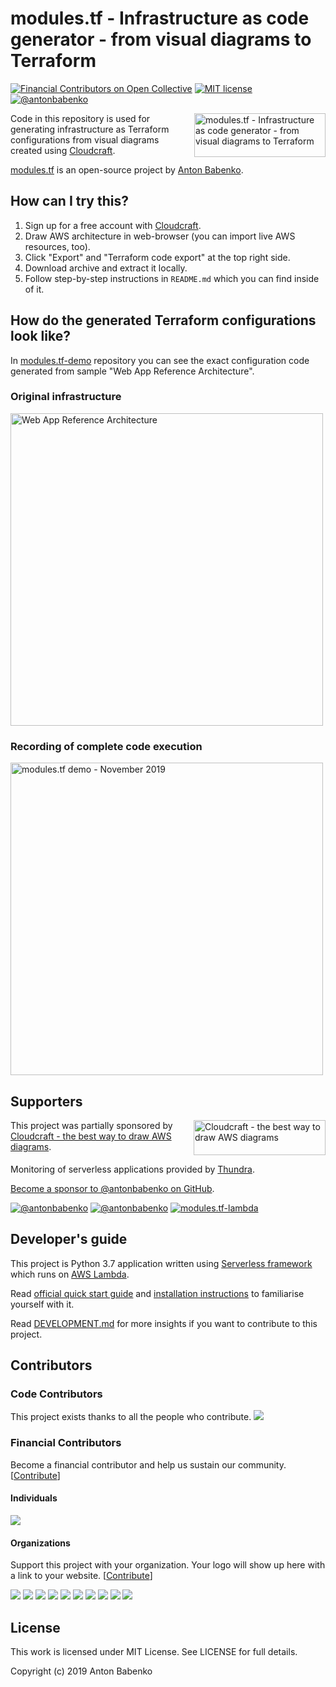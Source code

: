 # modules.tf - Infrastructure as code generator - from visual diagrams to Terraform

[![Financial Contributors on Open Collective](https://opencollective.com/modulestf/all/badge.svg?label=financial+contributors)](https://opencollective.com/modulestf) [![MIT license](https://img.shields.io/github/license/antonbabenko/modules.tf-lambda.svg)]() [![@antonbabenko](https://img.shields.io/twitter/follow/antonbabenko.svg?style=flat&label=Follow%20@antonbabenko%20on%20Twitter)](https://twitter.com/antonbabenko) 


<a href="https://github.com/antonbabenko/modules.tf-lambda"><img src="https://raw.githubusercontent.com/antonbabenko/modules.tf-lambda/master/misc/modulestf-logo.png" alt="modules.tf - Infrastructure as code generator - from visual diagrams to Terraform" width="210" height="70" align="right" /></a>

Code in this repository is used for generating infrastructure as Terraform configurations from visual diagrams created using [Cloudcraft](https://www.cloudcraft.co).

[modules.tf](https://github.com/antonbabenko/modules.tf-lambda) is an open-source project by [Anton Babenko](https://github.com/antonbabenko).


## How can I try this?

1. Sign up for a free account with [Cloudcraft](https://app.cloudcraft.co/signup).
1. Draw AWS architecture in web-browser (you can import live AWS resources, too).
1. Click "Export" and "Terraform code export" at the top right side.
1. Download archive and extract it locally.
1. Follow step-by-step instructions in `README.md` which you can find inside of it.


## How do the generated Terraform configurations look like?

In [modules.tf-demo](https://github.com/antonbabenko/modules.tf-demo) repository you can see the exact configuration code generated from sample "Web App Reference Architecture".

### Original infrastructure

<img src="https://raw.githubusercontent.com/antonbabenko/modules.tf-demo/master/Web%20App%20Reference%20Architecture%20(complete).png" alt="Web App Reference Architecture" width="500" />

### Recording of complete code execution

<a href="https://asciinema.org/a/32rkyxIBJ2K4taqZLSlKYNDDI" target="_blank"><img src="https://asciinema.org/a/32rkyxIBJ2K4taqZLSlKYNDDI.svg" alt="modules.tf demo - November 2019" width="500" /></a>

## Supporters

<a href="https://www.cloudcraft.co/" target="_blank"><img src="https://raw.githubusercontent.com/antonbabenko/modules.tf-lambda/master/misc/cloudcraft-logo.png" alt="Cloudcraft - the best way to draw AWS diagrams" width="211" height="56" align="right" /></a>

This project was partially sponsored by [Cloudcraft - the best way to draw AWS diagrams](https://www.cloudcraft.co).<br clear="all">

Monitoring of serverless applications provided by [Thundra](https://www.thundra.io/).

[Become a sponsor to @antonbabenko on GitHub](https://github.com/sponsors/antonbabenko/).

[![@antonbabenko](https://img.shields.io/twitter/follow/antonbabenko.svg?style=flat&label=Follow%20@antonbabenko%20on%20Twitter)](https://twitter.com/antonbabenko) 
[![@antonbabenko](https://img.shields.io/github/followers/antonbabenko?style=flat&label=Follow%20@antonbabenko%20on%20Github)](https://github.com/antonbabenko) 
[![modules.tf-lambda](https://img.shields.io/github/stars/antonbabenko/modules.tf-lambda?style=flat&label=Star%20modules.tf-lambda%20on%20Github)](https://github.com/antonbabenko/modules.tf-lambda)


## Developer's guide

This project is Python 3.7 application written using [Serverless framework](https://serverless.com) which runs on [AWS Lambda](https://aws.amazon.com/lambda/).

Read [official quick start guide](https://serverless.com/framework/docs/providers/aws/guide/quick-start/) and [installation instructions](https://serverless.com/framework/docs/providers/aws/guide/installation/) to familiarise yourself with it.

Read [DEVELOPMENT.md](https://github.com/antonbabenko/modules.tf-lambda/blob/master/DEVELOPMENT.md) for more insights if you want to contribute to this project.


## Contributors

### Code Contributors

This project exists thanks to all the people who contribute.
<a href="https://github.com/antonbabenko/modules.tf-lambda/graphs/contributors"><img src="https://opencollective.com/modulestf/contributors.svg?width=890&button=false" /></a>

### Financial Contributors

Become a financial contributor and help us sustain our community. [[Contribute](https://opencollective.com/modulestf/contribute)]

#### Individuals

<a href="https://opencollective.com/modulestf"><img src="https://opencollective.com/modulestf/individuals.svg?width=890"></a>

#### Organizations

Support this project with your organization. Your logo will show up here with a link to your website. [[Contribute](https://opencollective.com/modulestf/contribute)]

<a href="https://opencollective.com/modulestf/organization/0/website"><img src="https://opencollective.com/modulestf/organization/0/avatar.svg"></a>
<a href="https://opencollective.com/modulestf/organization/1/website"><img src="https://opencollective.com/modulestf/organization/1/avatar.svg"></a>
<a href="https://opencollective.com/modulestf/organization/2/website"><img src="https://opencollective.com/modulestf/organization/2/avatar.svg"></a>
<a href="https://opencollective.com/modulestf/organization/3/website"><img src="https://opencollective.com/modulestf/organization/3/avatar.svg"></a>
<a href="https://opencollective.com/modulestf/organization/4/website"><img src="https://opencollective.com/modulestf/organization/4/avatar.svg"></a>
<a href="https://opencollective.com/modulestf/organization/5/website"><img src="https://opencollective.com/modulestf/organization/5/avatar.svg"></a>
<a href="https://opencollective.com/modulestf/organization/6/website"><img src="https://opencollective.com/modulestf/organization/6/avatar.svg"></a>
<a href="https://opencollective.com/modulestf/organization/7/website"><img src="https://opencollective.com/modulestf/organization/7/avatar.svg"></a>
<a href="https://opencollective.com/modulestf/organization/8/website"><img src="https://opencollective.com/modulestf/organization/8/avatar.svg"></a>
<a href="https://opencollective.com/modulestf/organization/9/website"><img src="https://opencollective.com/modulestf/organization/9/avatar.svg"></a>

## License

This work is licensed under MIT License. See LICENSE for full details.

Copyright (c) 2019 Anton Babenko
